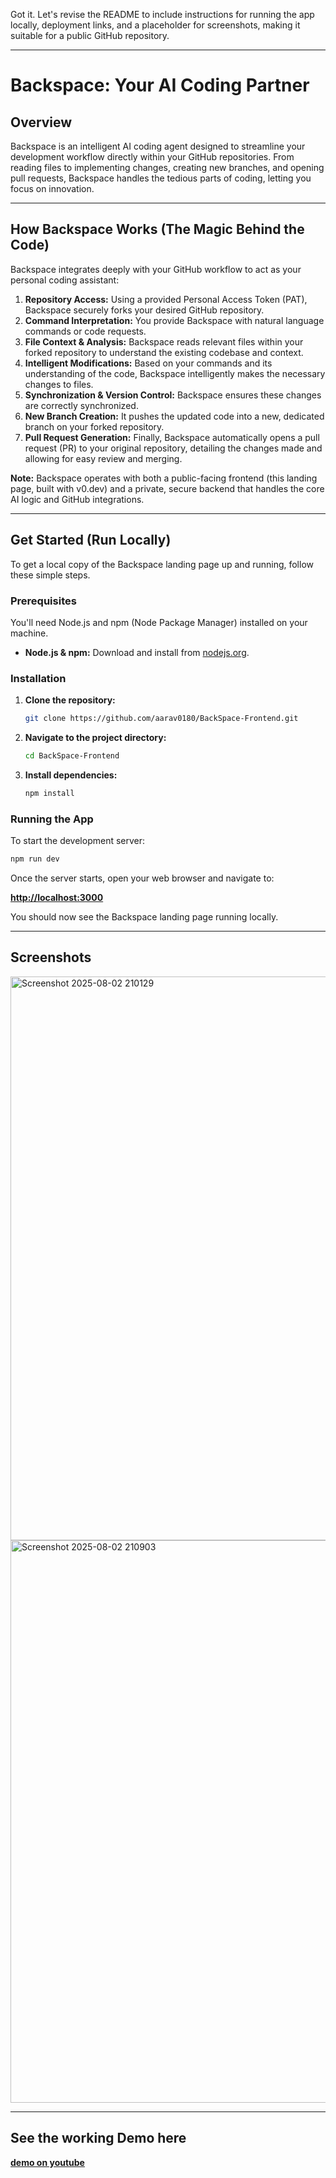 Got it. Let's revise the README to include instructions for running the app locally, deployment links, and a placeholder for screenshots, making it suitable for a public GitHub repository.

-----

# Backspace: Your AI Coding Partner

## Overview

Backspace is an intelligent AI coding agent designed to streamline your development workflow directly within your GitHub repositories. From reading files to implementing changes, creating new branches, and opening pull requests, Backspace handles the tedious parts of coding, letting you focus on innovation.

-----

## How Backspace Works (The Magic Behind the Code)

Backspace integrates deeply with your GitHub workflow to act as your personal coding assistant:

1.  **Repository Access:** Using a provided Personal Access Token (PAT), Backspace securely forks your desired GitHub repository.
2.  **Command Interpretation:** You provide Backspace with natural language commands or code requests.
3.  **File Context & Analysis:** Backspace reads relevant files within your forked repository to understand the existing codebase and context.
4.  **Intelligent Modifications:** Based on your commands and its understanding of the code, Backspace intelligently makes the necessary changes to files.
5.  **Synchronization & Version Control:** Backspace ensures these changes are correctly synchronized.
6.  **New Branch Creation:** It pushes the updated code into a new, dedicated branch on your forked repository.
7.  **Pull Request Generation:** Finally, Backspace automatically opens a pull request (PR) to your original repository, detailing the changes made and allowing for easy review and merging.

**Note:** Backspace operates with both a public-facing frontend (this landing page, built with v0.dev) and a private, secure backend that handles the core AI logic and GitHub integrations.

-----

## Get Started (Run Locally)

To get a local copy of the Backspace landing page up and running, follow these simple steps.

### Prerequisites

You'll need Node.js and npm (Node Package Manager) installed on your machine.

  * **Node.js & npm:** Download and install from [nodejs.org](https://nodejs.org/).

### Installation

1.  **Clone the repository:**
    ```bash
    git clone https://github.com/aarav0180/BackSpace-Frontend.git
    ```
2.  **Navigate to the project directory:**
    ```bash
    cd BackSpace-Frontend
    ```
3.  **Install dependencies:**
    ```bash
    npm install
    ```

### Running the App

To start the development server:

```bash
npm run dev
```

Once the server starts, open your web browser and navigate to:

**[http://localhost:3000](https://www.google.com/search?q=http://localhost:3000)**

You should now see the Backspace landing page running locally.

-----

## Screenshots

<img width="1847" height="902" alt="Screenshot 2025-08-02 210129" src="https://github.com/user-attachments/assets/cd888da4-b232-494a-8c7b-c41fbcfa3e1e" />
<img width="1856" height="900" alt="Screenshot 2025-08-02 210903" src="https://github.com/user-attachments/assets/9271c8a9-af88-4fe6-bd68-021e05c62005" />

-----

## See the working Demo here

**[demo on youtube](https://www.youtube.com/watch?v=gDtDMeCzbZw)**
